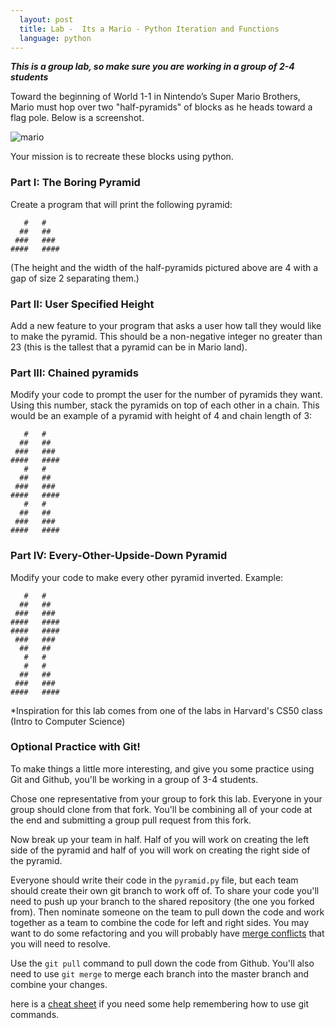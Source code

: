 ```yaml
---
  layout: post
  title: Lab -  Its a Mario - Python Iteration and Functions
  language: python
---
```


***This is a group lab, so make sure you are working in a group of 2-4 students***

Toward the beginning of World 1-1 in Nintendo’s Super Mario Brothers, Mario must hop over two "half-pyramids" of blocks as he heads toward a flag pole. Below is a screenshot.

![mario](http://prog1.mprog.nl/course/20%20Problem%20sets/10%201%20-%20Mario/pset13.png)

Your mission is to recreate these blocks using python.

###  Part I: The Boring Pyramid
Create a program that will print the following pyramid:

```
   #   #
  ##   ##
 ###   ###
####   ####
```

(The height and the width of the half-pyramids pictured above are 4 with a gap of size 2 separating them.)

###  Part II: User Specified Height

Add a new feature to your program that asks a user how tall they would like to make the pyramid. This should be a non-negative integer no greater than 23 (this is the tallest that a pyramid can be in Mario land).

###  Part III: Chained pyramids

Modify your code to prompt the user for the number of pyramids they want. Using this number, stack the pyramids on top of each other in a chain. This would be an example of a pyramid with height of 4 and chain length of 3:
```
   #   #
  ##   ##
 ###   ###
####   ####
   #   #
  ##   ##
 ###   ###
####   ####
   #   #
  ##   ##
 ###   ###
####   ####
```
###  Part IV: Every-Other-Upside-Down Pyramid
Modify your code to make every other pyramid inverted. Example:
```
   #   #
  ##   ##
 ###   ###
####   ####
####   ####
 ###   ###
  ##   ##
   #   #
   #   #
  ##   ##
 ###   ###
####   ####
```

*Inspiration for this lab comes from one of the labs in Harvard's CS50 class (Intro to Computer Science)

###  Optional Practice with Git!
To make things a little more interesting, and give you some practice using Git and Github, you'll be working in a group of 3-4 students.

Chose one representative from your group to fork this lab. Everyone in your group should clone from that fork. You'll be combining all of your code at the end and submitting a group pull request from this fork.

Now break up your team in half. Half of you will work on creating the left side of the pyramid and half of you will work on creating the right side of the pyramid.

Everyone should write their code in the `pyramid.py` file, but each team should create their own git branch to work off of. To share your code you'll need to push up your branch to the shared repository (the one you forked from). Then nominate someone on the team to pull down the code and work together as a team to combine the code for left and right sides. You may want to do some refactoring and you will probably have [merge conflicts](https://help.github.com/articles/resolving-a-merge-conflict-from-the-command-line/) that you will need to resolve.

Use the `git pull` command to pull down the code from Github. You'll also need to use `git merge` to merge each branch into the master branch and combine your changes.

here is a [cheat sheet](https://gist.github.com/dfenjves/6c3832ae7c9d1cf504f2) if you need some help remembering how to use git commands.
